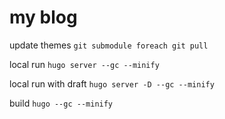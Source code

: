 # my blog

update themes `git submodule foreach git pull`

local run `hugo server --gc --minify`

local run with draft `hugo server -D --gc --minify`

build `hugo --gc --minify`